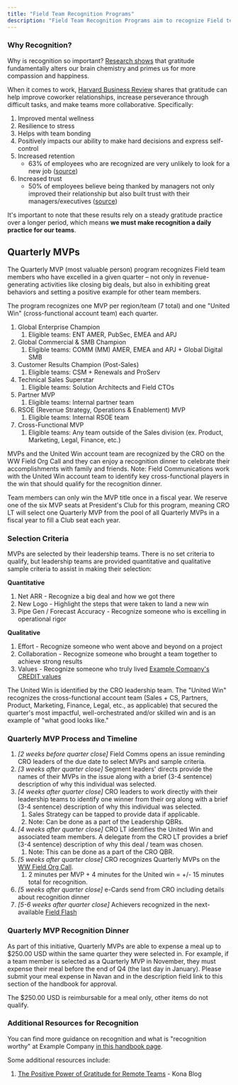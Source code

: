 ```yaml
---
title: "Field Team Recognition Programs"
description: "Field Team Recognition Programs aim to recognize Field team members for significant contributions to team performance. These programs are a direct result of Sales engagement survey data and CRO leaders' commitment to fostering a culture of recognition"
---
```


### Why Recognition?

Why is recognition so important? [Research shows](https://greatergood.berkeley.edu/article/item/how_gratitude_can_transform_your_workplace) that gratitude fundamentally alters our brain chemistry and primes us for more compassion and happiness.

When it comes to work, [Harvard Business Review](https://hbr.org/2020/10/use-gratitude-to-counter-stress-and-uncertainty) shares that gratitude can help improve coworker relationships, increase perseverance through difficult tasks, and make teams more collaborative. Specifically:

1. Improved mental wellness
1. Resilience to stress
1. Helps with team bonding
1. Positively impacts our ability to make hard decisions and express self-control
1. Increased retention
   - 63% of employees who are recognized are very unlikely to look for a new job ([source](https://www.hrtechnologist.com/articles/rewards-and-recognition/employee-recognition-and-retention-statistics/#))
1. Increased trust
   - 50% of employees believe being thanked by managers not only improved their relationship but also built trust with their managers/executives ([source](https://web.archive.org/web/20230131145032/https://www.tinypulse.com/blog/sk-employee-recognition-stats))

It's important to note that these results rely on a steady gratitude practice over a longer period, which means **we must make recognition a daily practice for our teams**.

## Quarterly MVPs

The Quarterly MVP (most valuable person) program recognizes Field team members who have excelled in a given quarter – not only in revenue-generating activities like closing big deals, but also in exhibiting great behaviors and setting a positive example for other team members.

The program recognizes one MVP per region/team (7 total) and one "United Win" (cross-functional account team) each quarter.

1. Global Enterprise Champion
   1. Eligible teams: ENT AMER, PubSec, EMEA and APJ
1. Global Commercial & SMB Champion
   1. Eligible teams: COMM (MM) AMER, EMEA and APJ + Global Digital SMB
1. Customer Results Champion (Post-Sales)
   1. Eligible teams: CSM + Renewals and ProServ
1. Technical Sales Superstar
   1. Eligible teams: Solution Architects and Field CTOs
1. Partner MVP
   1. Eligible teams: Internal partner team
1. RSOE (Revenue Strategy, Operations & Enablement) MVP
   1. Eligible teams: Internal RSOE team
1. Cross-Functional MVP
   1. Eligible teams: Any team outside of the Sales division (ex. Product, Marketing, Legal, Finance, etc.)

MVPs and the United Win account team are recognized by the CRO on the WW Field Org Call and they can enjoy a recognition dinner to celebrate their accomplishments with family and friends. Note: Field Communications work with the United Win account team to identify key cross-functional players in the win that should qualify for the recognition dinner.

Team members can only win the MVP title once in a fiscal year. We reserve one of the six MVP seats at President's Club for this program, meaning CRO LT will select one Quarterly MVP from the pool of all Quarterly MVPs in a fiscal year to fill a Club seat each year.

### Selection Criteria

MVPs are selected by their leadership teams. There is no set criteria to qualify, but leadership teams are provided quantitative and qualitative sample criteria to assist in making their selection:

**Quantitative**

1. Net ARR - Recognize a big deal and how we got there
1. New Logo - Highlight the steps that were taken to land a new win
1. Pipe Gen / Forecast Accuracy - Recognize someone who is excelling in operational rigor

**Qualitative**

1. Effort - Recognize someone who went above and beyond on a project
1. Collaboration - Recognize someone who brought a team together to achieve strong results
1. Values - Recognize someone who truly lived [Example Company's CREDIT values](/handbook/values/)

The United Win is identified by the CRO leadership team. The "United Win" recognizes the cross-functional account team (Sales + CS, Partners, Product, Marketing, Finance, Legal, etc., as applicable) that secured the quarter's most impactful,  well-orchestrated and/or skilled win and is an example of "what good looks like."

### Quarterly MVP Process and Timeline

1. *[2 weeks before quarter close]* Field Comms opens an issue reminding CRO leaders of the due date to select MVPs and sample criteria.
1. *[3 weeks after quarter close]* Segment leaders' directs provide the names of their MVPs in the issue along with a brief (3-4 sentence) description of why this individual was selected.
1. *[4 weeks after quarter close]* CRO leaders to work directly with their leadership teams to identify one winner from their org along with a brief (3-4 sentence) description of why this individual was selected.
   1. Sales Strategy can be tapped to provide data if applicable.
   1. Note: Can be done as a part of the Leadership QBRs.
1. *[4 weeks after quarter close]* CRO LT identifies the United Win and associated team members. A delegate from the CRO LT provides a brief (3-4 sentence) description of why this deal / team was chosen.
   1. Note: This can be done as a part of the CRO QBR.
1. *[5 weeks after quarter close]* CRO recognizes Quarterly MVPs on the [WW Field Org Call](/handbook/sales/sales-meetings/#ww-field-org-call).
   1. 2 minutes per MVP + 4 minutes for the United win = +/- 15 minutes total for recognition.
1. *[5 weeks after quarter close]* e-Cards send from CRO including details about recognition dinner
1. *[5-6 weeks after quarter close]* Achievers recognized in the next-available [Field Flash](/handbook/sales/field-communications/field-flash-newsletter/)

### Quarterly MVP Recognition Dinner

As part of this initiative, Quarterly MVPs are able to expense a meal up to $250.00 USD within the same quarter they were selected in. For example, if a team member is selected as a Quarterly MVP in November, they must expense their meal before the end of Q4 (the last day in January). Please submit your meal expense in Navan and in the description field link to this section of the handbook for approval.

The $250.00 USD is reimbursable for a meal only, other items do not qualify.

### Additional Resources for Recognition

You can find more guidance on recognition and what is "recognition worthy" at Example Company [in this handbook page](/handbook/people-group/guidance-on-feedback/#recognition).

Some additional resources include:

1. [The Positive Power of Gratitude for Remote Teams](https://www.heykona.com/post/the-positive-power-of-gratitude-for-remote-teams) - Kona Blog
